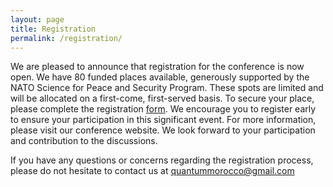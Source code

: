 ```yaml
---
layout: page
title: Registration
permalink: /registration/
---
```


We are pleased to announce that registration for the conference is now open. We have 80 funded places available, generously supported by the NATO Science for Peace and Security Program. These spots are limited and will be allocated on a first-come, first-served basis. To secure your place, please complete the registration <a href="https://docs.google.com/forms/d/e/1FAIpQLSdqQpigSM_TEI5uPJky7y31DWKS_WUtNucckqmOnne0hFVc0w/viewform" target="_blank">form</a>. We encourage you to register early to ensure your participation in this significant event. For more information, please visit our conference website. We look forward to your participation and contribution to the discussions.

If you have any questions or concerns regarding the registration process, please do not hesitate to contact us at <quantummorocco@gmail.com>

<!---
Please read the following information carefully before completing the registration form.
## Registration Fees
To attend the conference, you must register under one of the following registration categories:

| Attendees  |  Amount |
|:-----------------:|:---------------:|
| Regular    | 420€ |
| Full board | 920€ |

The regular registration fee covers lunches, coffee breaks, a conference dinner, and a trip to the historical sites of Rabat and Salé. The full board option also includes accommodation in a single room in a 4-star Hotel for 5 nights (17-22 Sep).

## Registration Process
<ol>
  <li>Registration Form</li>
 Please use this <a href="https://docs.google.com/forms/d/e/1FAIpQLSd1smFFTdgDn-kiUvgRBjFzEmDpUkw8R4IUevqk-cmE89sscQ/viewform" target="_blank">form</a> to register
  
  <li>Payment</li>
  
  You need to transfer your registration fee <strong>only by a bank transfer</strong> to the account below. Please make sure that the bank transfer is free of charge for the beneficiary.
    <ul>
      <li><strong>Bank Name</strong>: Bank Al Maghrib</li>
      <li><strong>Bank account number/IBAN</strong>: 310 810 1000024 7020339 01 48</li>
      <li><strong>SWIFT</strong>: BKAMMAMR</li>
      <li><strong>Beneficiary</strong>: UMV de Rabat FSR QuantumMorocco</li>
      <li><strong>Bank address</strong>: Agence Bancaire Centrale – Bank Al Maghrib Av Ennakhil, Hay Riad Rabat, Morocco</li>
      <li><strong>Address of beneficiary</strong>: Faculty of Sciences, 4 Avenue Ibn Battouta B.P. 1014 RP, Rabat 10 000 Morocco.</li>
    </ul> 
    
  <li>Send us an email and attach the payment confirmation receipt</li>

  
  To complete the registration process, please send an [email](mailto:quantummorocco@gmail.com) attaching your payment confirmation/receipt (e.g., PDF). 
  In the email, include the recipient name (person/institution) for who/which the invoice must be issued and the full address for the invoice 
  (otherwise, the address provided in the registration form will be used).
    
  <li>Confirmation email</li>
  
  Once received your email, and as soon as we receive the payment in the university bank account, we will send you an email to confirm that the registration completed successfully. 
  Note that this could take more than one week.
</ol> 

If you have any questions or concerns regarding the registration process, please do not hesitate to contact us at <quantummorocco@gmail.com>
--->

